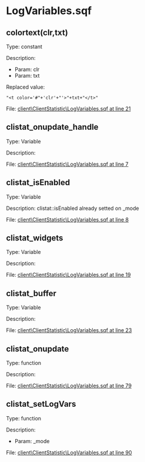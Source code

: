 # LogVariables.sqf

## colortext(clr,txt)

Type: constant

Description: 
- Param: clr
- Param: txt

Replaced value:
```sqf
"<t color='#"+'clr'+"'>"+txt+"</t>"
```
File: [client\ClientStatistic\LogVariables.sqf at line 21](../../../Src/client/ClientStatistic/LogVariables.sqf#L21)
## clistat_onupdate_handle

Type: Variable

Description: 


File: [client\ClientStatistic\LogVariables.sqf at line 7](../../../Src/client/ClientStatistic/LogVariables.sqf#L7)
## clistat_isEnabled

Type: Variable

Description: clistat::isEnabled already setted on _mode


File: [client\ClientStatistic\LogVariables.sqf at line 8](../../../Src/client/ClientStatistic/LogVariables.sqf#L8)
## clistat_widgets

Type: Variable

Description: 


File: [client\ClientStatistic\LogVariables.sqf at line 19](../../../Src/client/ClientStatistic/LogVariables.sqf#L19)
## clistat_buffer

Type: Variable

Description: 


File: [client\ClientStatistic\LogVariables.sqf at line 23](../../../Src/client/ClientStatistic/LogVariables.sqf#L23)
## clistat_onupdate

Type: function

Description: 


File: [client\ClientStatistic\LogVariables.sqf at line 79](../../../Src/client/ClientStatistic/LogVariables.sqf#L79)
## clistat_setLogVars

Type: function

Description: 
- Param: _mode

File: [client\ClientStatistic\LogVariables.sqf at line 90](../../../Src/client/ClientStatistic/LogVariables.sqf#L90)
